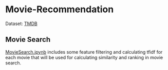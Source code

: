 # Movie-Recommendation
Dataset: [TMDB](https://www.kaggle.com/tmdb/tmdb-movie-metadata)
## Movie Search
[MovieSearch.ipynb](../master/MoviesSearch.ipynb) includes some feature filtering and calculating tfidf for each movie that will be used for calculating similarity and ranking in movie search.



